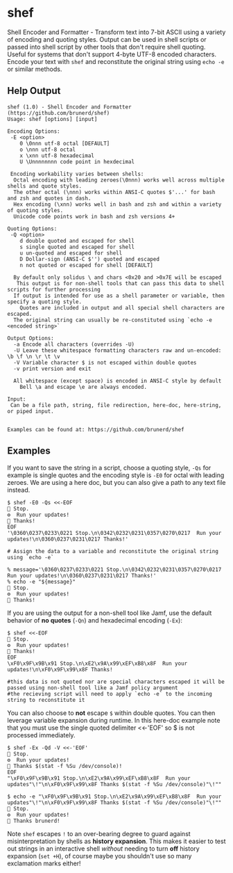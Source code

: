 # shef
Shell Encoder and Formatter - Transform text into 7-bit ASCII using a variety of encoding and quoting styles. Output can be used in shell scripts or passed into shell script by other tools that don't require shell quoting. Useful for systems that don't support 4-byte UTF-8 encoded characters. Encode your text with `shef` and reconstitute the original string using `echo -e` or similar methods.

## Help Output
```
shef (1.0) - Shell Encoder and Formatter (https://github.com/brunerd/shef)
Usage: shef [options] [input]

Encoding Options:
 -E <option>
    0 \0nnn utf-8 octal [DEFAULT]
    o \nnn utf-8 octal 
    x \xnn utf-8 hexadecimal
    U \Unnnnnnnn code point in hexdecimal

 Encoding workability varies between shells:
  Octal encoding with leading zeroes(\0nnn) works well across multiple shells and quote styles.
  The other octal (\nnn) works within ANSI-C quotes $'...' for bash and zsh and quotes in dash.
  Hex encoding (\xnn) works well in bash and zsh and within a variety of quoting styles.
  Unicode code points work in bash and zsh versions 4+

Quoting Options:
 -Q <option> 
    d double quoted and escaped for shell
    s single quoted and escaped for shell
    u un-quoted and escaped for shell 
    D Dollar-sign (ANSI-C $'') quoted and escaped
    n not quoted or escaped for shell [DEFAULT]
    
  By default only solidus \ and chars <0x20 and >0x7E will be escaped
   This output is for non-shell tools that can pass this data to shell scripts for further processing
  If output is intended for use as a shell parameter or variable, then specify a quoting style.
    Quotes are included in output and all special shell characters are escaped.
  The original string can usually be re-constituted using `echo -e <encoded string>`

Output Options:
  -a Encode all characters (overrides -U)
  -U Leave these whitespace formatting characters raw and un-encoded: \b \f \n \r \t \v
  -V Variable character $ is not escaped within double quotes
  -v print version and exit

  All whitespace (except space) is encoded in ANSI-C style by default
    Bell \a and escape \e are always encoded.

Input:
 Can be a file path, string, file redirection, here-doc, here-string, or piped input.
 
 
Examples can be found at: https://github.com/brunerd/shef
```

## Examples

If you want to save the string in a script, choose a quoting style, `-Qs` for example is single quotes and the encoding style is `-E0` for octal with leading zeroes. We are using a here doc, but you can also give a path to any text file instead.
```
$ shef -E0 -Qs <<-EOF                                                                                        
🛑 Stop.
⚙️  Run your updates!
🙏 Thanks!      
EOF
'\0360\0237\0233\0221 Stop.\n\0342\0232\0231\0357\0270\0217  Run your updates!\n\0360\0237\0231\0217 Thanks!'

# Assign the data to a variable and reconstitute the original string using `echo -e`

% message='\0360\0237\0233\0221 Stop.\n\0342\0232\0231\0357\0270\0217  Run your updates!\n\0360\0237\0231\0217 Thanks!'
% echo -e "${message}"
🛑 Stop.
⚙️  Run your updates!
🙏 Thanks!

```

If you are using the output for a non-shell tool like Jamf, use the default behavior of **no quotes** (`-Qn`) and hexadecimal encoding (`-Ex`):
```
$ shef <<-EOF                                                                                        
🛑 Stop.
⚙️  Run your updates!
🙏 Thanks!
EOF
\xF0\x9F\x9B\x91 Stop.\n\xE2\x9A\x99\xEF\xB8\x8F  Run your updates!\n\xF0\x9F\x99\x8F Thanks!

#this data is not quoted nor are special characters escaped it will be passed using non-shell tool like a Jamf policy argument
#the recieving script will need to apply `echo -e` to the incoming string to reconstitute it
```

You can also choose to **not** escape `$` within double quotes. You can then leverage variable expansion during runtime. In this here-doc example note that you must use the single quoted delimiter <<-'EOF' so $ is not processed immediately.
```
$ shef -Ex -Qd -V <<-'EOF'                                                                                        
🛑 Stop.
⚙️  Run your updates!
🙏 Thanks $(stat -f %Su /dev/console)!
EOF
"\xF0\x9F\x9B\x91 Stop.\n\xE2\x9A\x99\xEF\xB8\x8F  Run your updates"\!"\n\xF0\x9F\x99\x8F Thanks $(stat -f %Su /dev/console)"\!""

$ echo -e "\xF0\x9F\x9B\x91 Stop.\n\xE2\x9A\x99\xEF\xB8\x8F  Run your updates"\!"\n\xF0\x9F\x99\x8F Thanks $(stat -f %Su /dev/console)"\!""
🛑 Stop.
⚙️  Run your updates!
🙏 Thanks brunerd!
```

Note `shef` escapes `!` to an over-bearing degree to guard against misinterpretation by shells as **history expansion**. This makes it easier to test out strings in an interactive shell _without_ needing to turn **off** history expansion (`set +H`), of course maybe you shouldn't use so many exclamation marks either!




